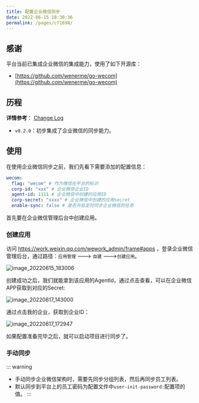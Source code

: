 ```yaml
---
title: 配置企业微信同步
date: 2022-06-15 18:30:36
permalink: /pages/cf1698/
---
```


## 感谢

平台当前已集成企业微信的集成能力，使用了如下开源库：

- [https://github.com/wenerme/go-wecom](https://github.com/wenerme/go-wecom)

## 历程

**详情参考**： [Change Log](https://github.com/eryajf/go-ldap-admin/releases/)

- `v0.2.0`：初步集成了企业微信的同步能力。

## 使用

在使用企业微信同步之前，我们先看下需要添加的配置信息：

```yaml
wecom:
  flag: "wecom" # 作为微信在平台的标识
  corp-id: "xxx" # 企业微信企业ID
  agent-id: 1111 # 企业微信中创建的应用ID
  corp-secret: "xxxx" # 企业微信中创建的应用secret
  enable-sync: false # 是否开启定时同步企业微信的任务
```

首先要在企业微信管理后台中创建应用。

### 创建应用

访问 https://work.weixin.qq.com/wework_admin/frame#apps ，登录企业微信管理后台，通过路径：`应用管理` ---> `自建` --->`创建应用`。

![image_20220615_183006](https://cdn.staticaly.com/gh/eryajf/tu/main/img/image_20220615_183006.png)

创建成功之后，我们就能拿到该应用的AgentId，通过点击查看，可以在企业微信APP获取到对应的Secret:

![image_20220617_143000](https://cdn.staticaly.com/gh/eryajf/tu/main/img/image_20220617_143000.png)

通过点击我的企业，获取到企业ID：

![image_20220617_172947](https://cdn.staticaly.com/gh/eryajf/tu/main/img/image_20220617_172947.png)

如果配置准备完毕之后，就可以启动项目进行同步了。

### 手动同步

::: warning
- 手动同步企业微信架构时，需要先同步分组列表，然后再同步员工列表。
- 默认同步到平台上的员工密码为配置文件中`user-init-password:`配置项的值。
:::

